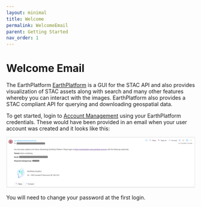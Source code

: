 ```yaml
---
layout: minimal
title: Welcome
permalink: WelcomeEmail
parent: Getting Started
nav_order: 1
---
```


# Welcome Email

The EarthPlatform [EarthPlatform](https://console.earthdaily.com/platform/signin) is a GUI for the STAC API and also provides visualization of STAC assets along with search and many other features whereby you can interact with the images. EarthPlatform also provides a STAC compliant API for querying and downloading geospatial data.

To get started, login to [Account Management](https://console.earthdaily.com/account/signin) using your EarthPlatform credentials. These would have been provided in an email when your user account was created and it looks like this: 

![Welcome Email](../Images/STAC%20API/Welcome%20Email.png) 

You will need to change your password at the first login.
